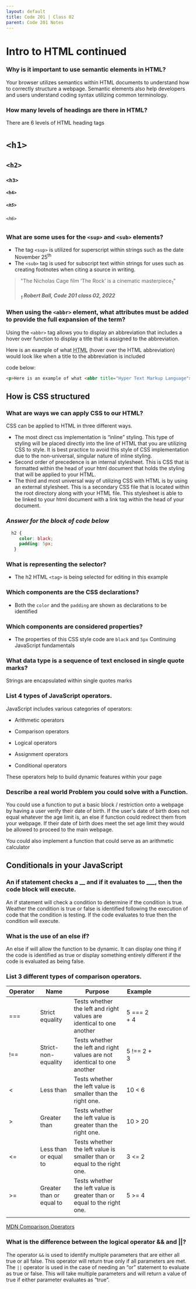 ```yaml
---
layout: default
title: Code 201 | Class 02
parent: Code 201 Notes
---
```

# Intro to HTML continued

### Why is it important to use semantic elements in HTML?

Your browser utilizes semantics within HTML documents to understand how to correctly structure a webpage. Semantic elements also help developers and users understand coding syntax utilizing common terminology.

### How many levels of headings are there in HTML?

There are 6 levels of HTML heading tags
# `<h1>`
## `<h2>`
### `<h3>`
#### `<h4>`
##### `<h5>`
###### `<h6>`


### What are some uses for the `<sup>` and `<sub>` elements?

* The tag `<sup>` is utilized for superscript within strings such as the date November 25<sup>th</sup>
* The `<sub>` tag is used for subscript text within strings for uses such as creating footnotes when citing a source in writing.
> "The Nicholas Cage film ‘The Rock’ is a cinematic masterpiece<sub>1</sub>"  
> ##### <sub>1</sub> Robert Ball, Code 201 class 02, 2022

### When using the `<abbr>` element, what attributes must be added to provide the full expansion of the term?

Using the `<abbr>` tag allows you to display an abbreviation that includes a hover over function to display a title that is assigned to the abbreviation.

<p>Here is an example of what <abbr title="Hyper Text Markup Language">HTML</abbr> (hover over the HTML abbreviation) would look like when a title to the abbreviation is included</p>

code below:

``` html
<p>Here is an example of what <abbr title="Hyper Text Markup Language">HTML</abbr> would look like when a title to the abbreviation is included</p>
```
## How is CSS structured

### What are ways we can apply CSS to our HTML?

CSS can be applied to HTML in three different ways.
* The most direct css implementation is “inline” styling. This type of styling will be placed directly into the line of HTML that you are utilizing CSS to style. It is best practice to avoid this style of CSS implementation due to the non-universal, singular nature of inline styling.
* Second order of precedence is an internal stylesheet. This is CSS that is formatted within the head of your html document that holds the styling that will be applied to your HTML. 
* The third and most universal way of utilizing CSS with HTML is by using an external stylesheet. This is a secondary CSS file that is located within the root directory along with your HTML file. This stylesheet is able to be linked to your html document with a link tag within the head of your document.

### *Answer for the block of code below*
```CSS
  h2 {
     color: black;
     padding: 5px;
   }
```
### What is representing the selector?

* The h2 HTML `<tag>` is being selected for editing in this example

### Which components are the CSS declarations?

* Both the `color` and the `padding` are shown as declarations to be identified

### Which components are considered properties?

* The properties of this CSS style code are `black` and `5px`
Continuing JavaScript fundamentals

### What data type is a sequence of text enclosed in single quote marks?

Strings are encapsulated within single quotes marks

### List 4 types of JavaScript operators.

JavaScript includes various categories of operators:

* Arithmetic operators 

* Comparison operators

* Logical operators

* Assignment operators

* Conditional operators

These operators help to build dynamic features within your page

### Describe a real world Problem you could solve with a Function.

You could use a function to put a basic block / restriction onto a webpage by having a user verify their date of birth. If the user's date of birth does not equal whatever the age limit is, an else if function could redirect them from your webpage. If their date of birth does meet the set age limit they would be allowed to proceed to the main webpage.

You could also implement a function that could serve as an arithmetic calculator

## Conditionals in your JavaScript

### An if statement checks a __ and if it evaluates to ___, then the code block will execute.

An if statement will check a condition to determine if the condition is true. Weather the condition is true or false is identified following the execution of code that the condition is testing. If the code evaluates to true then the condition will execute.

### What is the use of an else if?

An else if will allow the function to be dynamic. It can display one thing if the code is identified as true or display something entirely different if the code is evaluated as being false.

### List 3 different types of comparison operators.

| Operator | Name                     | Purpose                                                                  | Example      |   |   |   |   |   |   |
|----------|--------------------------|--------------------------------------------------------------------------|--------------|---|---|---|---|---|---|
| ===      | Strict equality          | Tests whether the left and right values are identical to one another     | 5 === 2 + 4  |   |   |   |   |   |   |
| !==      | Strict-non-equality      | Tests whether the left and right values are not identical to one another | 5 !== 2 + 3  |   |   |   |   |   |   |
| <        | Less than                | Tests whether the left value is smaller than the right one.              | 10 < 6       |   |   |   |   |   |   |
| >        | Greater than             | Tests whether the left value is greater than the right one.              | 10 > 20      |   |   |   |   |   |   |
| <=       | Less than or equal to    | Tests whether the left value is smaller than or equal to the right one.  | 3 <= 2       |   |   |   |   |   |   |
| >=       | Greater than or equal to | Tests whether the left value is greater than or equal to the right one.  | 5 >= 4       |   |   |   |   |   |   |
|          |                          |                                    



[MDN Comparison Operators](https://developer.mozilla.org/en-US/docs/Learn/JavaScript/First_steps/Math#comparison_operators)


### What is the difference between the logical operator && and ||?

The operator `&&` is used to identify multiple parameters that are either all true or all false. This operator will return true only if all parameters are met. The `||` operator is used in the case of needing an “or” statement to evaluate as true or false. This will take multiple parameters and will return a value of true if either parameter evaluates as “true”.

